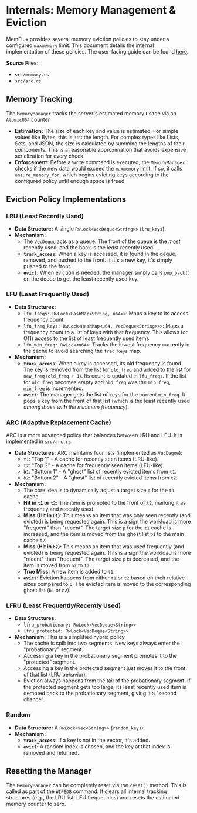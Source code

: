 # Internals: Memory Management & Eviction

MemFlux provides several memory eviction policies to stay under a configured `maxmemory` limit. This document details the internal implementation of these policies. The user-facing guide can be found [here](../memory.md).

**Source Files:**
*   `src/memory.rs`
*   `src/arc.rs`

## Memory Tracking

The `MemoryManager` tracks the server's estimated memory usage via an `AtomicU64` counter.

*   **Estimation:** The size of each key and value is estimated. For simple values like Bytes, this is just the length. For complex types like Lists, Sets, and JSON, the size is calculated by summing the lengths of their components. This is a reasonable approximation that avoids expensive serialization for every check.
*   **Enforcement:** Before a write command is executed, the `MemoryManager` checks if the new data would exceed the `maxmemory` limit. If so, it calls `ensure_memory_for`, which begins evicting keys according to the configured policy until enough space is freed.

## Eviction Policy Implementations

### LRU (Least Recently Used)

*   **Data Structure:** A single `RwLock<VecDeque<String>>` (`lru_keys`).
*   **Mechanism:**
    *   The `VecDeque` acts as a queue. The front of the queue is the *most* recently used, and the back is the *least* recently used.
    *   **`track_access`:** When a key is accessed, it is found in the deque, removed, and pushed to the front. If it's a new key, it's simply pushed to the front.
    *   **`evict`:** When eviction is needed, the manager simply calls `pop_back()` on the deque to get the least recently used key.

### LFU (Least Frequently Used)

*   **Data Structures:**
    *   `lfu_freqs: RwLock<HashMap<String, u64>>`: Maps a key to its access frequency count.
    *   `lfu_freq_keys: RwLock<HashMap<u64, VecDeque<String>>>`: Maps a frequency count to a list of keys with that frequency. This allows for O(1) access to the list of least frequently used items.
    *   `lfu_min_freq: RwLock<u64>`: Tracks the lowest frequency currently in the cache to avoid searching the `freq_keys` map.
*   **Mechanism:**
    *   **`track_access`:** When a key is accessed, its old frequency is found. The key is removed from the list for `old_freq` and added to the list for `new_freq` (`old_freq + 1`). Its count is updated in `lfu_freqs`. If the list for `old_freq` becomes empty and `old_freq` was the `min_freq`, `min_freq` is incremented.
    *   **`evict`:** The manager gets the list of keys for the current `min_freq`. It pops a key from the front of that list (which is the least recently used *among those with the minimum frequency*).

### ARC (Adaptive Replacement Cache)

ARC is a more advanced policy that balances between LRU and LFU. It is implemented in `src/arc.rs`.

*   **Data Structures:** ARC maintains four lists (implemented as `VecDeque`):
    *   `t1`: "Top 1" - A cache for recently seen items (LRU-like).
    *   `t2`: "Top 2" - A cache for frequently seen items (LFU-like).
    *   `b1`: "Bottom 1" - A "ghost" list of recently evicted items from `t1`.
    *   `b2`: "Bottom 2" - A "ghost" list of recently evicted items from `t2`.
*   **Mechanism:**
    *   The core idea is to dynamically adjust a target size `p` for the `t1` cache.
    *   **Hit in `t1` or `t2`:** The item is promoted to the front of `t2`, marking it as frequently and recently used.
    *   **Miss (Hit in `b1`):** This means an item that was only seen recently (and evicted) is being requested again. This is a sign the workload is more "frequent" than "recent". The target size `p` for the `t1` cache is increased, and the item is moved from the ghost list `b1` to the main cache `t2`.
    *   **Miss (Hit in `b2`):** This means an item that was used frequently (and evicted) is being requested again. This is a sign the workload is more "recent" than "frequent". The target size `p` is decreased, and the item is moved from `b2` to `t2`.
    *   **True Miss:** A new item is added to `t1`.
    *   **`evict`:** Eviction happens from either `t1` or `t2` based on their relative sizes compared to `p`. The evicted item is moved to the corresponding ghost list (`b1` or `b2`).

### LFRU (Least Frequently/Recently Used)

*   **Data Structures:**
    *   `lfru_probationary: RwLock<VecDeque<String>>`
    *   `lfru_protected: RwLock<VecDeque<String>>`
*   **Mechanism:** This is a simplified hybrid policy.
    *   The cache is split into two segments. New keys always enter the "probationary" segment.
    *   Accessing a key in the probationary segment promotes it to the "protected" segment.
    *   Accessing a key in the protected segment just moves it to the front of that list (LRU behavior).
    *   Eviction always happens from the tail of the probationary segment. If the protected segment gets too large, its least recently used item is demoted back to the probationary segment, giving it a "second chance".

### Random

*   **Data Structure:** A `RwLock<Vec<String>>` (`random_keys`).
*   **Mechanism:**
    *   **`track_access`:** If a key is not in the vector, it's added.
    *   **`evict`:** A random index is chosen, and the key at that index is removed and returned.

## Resetting the Manager

The `MemoryManager` can be completely reset via the `reset()` method. This is called as part of the `WIPEDB` command. It clears all internal tracking structures (e.g., the LRU list, LFU frequencies) and resets the estimated memory counter to zero.
